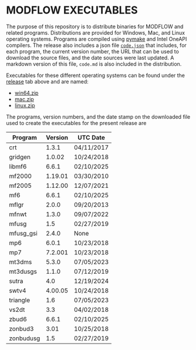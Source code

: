 # MODFLOW EXECUTABLES

The purpose of this repository is to distribute binaries for MODFLOW and related programs. Distributions are provided for Windows, Mac, and Linux operating systems. Programs are compiled using [pymake](https://github.com/modflowpy/pymake) and Intel OneAPI compilers. The release also includes a json file [`code.json`](https://github.com/MODFLOW-ORG/executables/releases/latest/download/code.json) that includes, for each program, the current version number, the URL that can be used to download the source files, and the date sources were last updated. A markdown version of this file, `code.md` is also included in the distribution.

Executables for these different operating systems can be found under the [release](https://github.com/MODFLOW-ORG/executables/releases) tab above and are named:

* [win64.zip](https://github.com/MODFLOW-ORG/executables/releases/latest/download/win64.zip)
* [mac.zip](https://github.com/MODFLOW-ORG/executables/releases/latest/download/mac.zip)
* [linux.zip](https://github.com/MODFLOW-ORG/executables/releases/latest/download/linux.zip)

The programs, version numbers, and the date stamp on the downloaded file used to create the executables for the present release are

| Program | Version | UTC Date |
| ------- | ------- | ---- |
| crt | 1.3.1 | 04/11/2017 |
| gridgen | 1.0.02 | 10/24/2018 |
| libmf6 | 6.6.1 | 02/10/2025 |
| mf2000 | 1.19.01 | 03/30/2010 |
| mf2005 | 1.12.00 | 12/07/2021 |
| mf6 | 6.6.1 | 02/10/2025 |
| mflgr | 2.0.0 | 09/20/2013 |
| mfnwt | 1.3.0 | 09/07/2022 |
| mfusg | 1.5 | 02/27/2019 |
| mfusg_gsi | 2.4.0 | None |
| mp6 | 6.0.1 | 10/23/2018 |
| mp7 | 7.2.001 | 10/23/2018 |
| mt3dms | 5.3.0 | 07/05/2023 |
| mt3dusgs | 1.1.0 | 07/12/2019 |
| sutra | 4.0 | 12/19/2024 |
| swtv4 | 4.00.05 | 10/24/2018 |
| triangle | 1.6 | 07/05/2023 |
| vs2dt | 3.3 | 04/02/2018 |
| zbud6 | 6.6.1 | 02/10/2025 |
| zonbud3 | 3.01 | 10/25/2018 |
| zonbudusg | 1.5 | 02/27/2019 |
